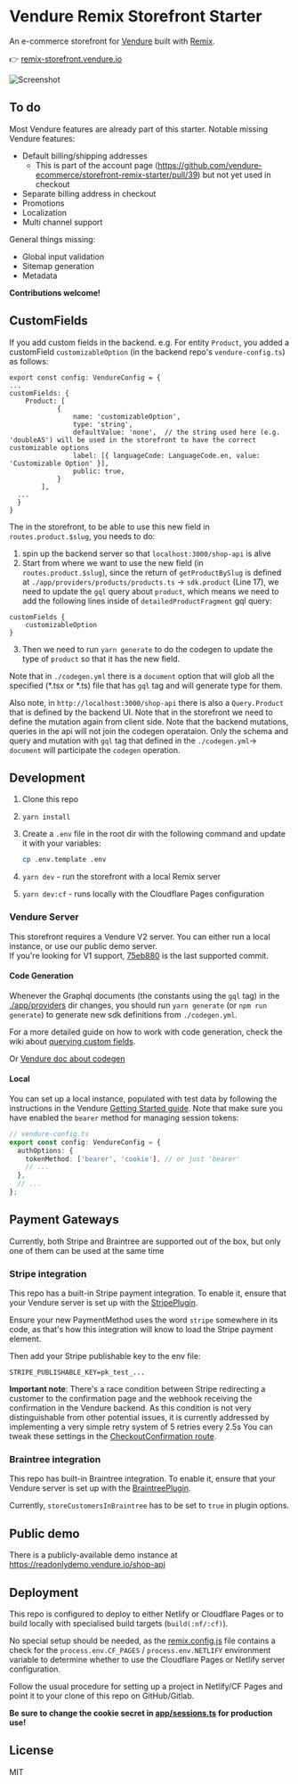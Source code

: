 # Vendure Remix Storefront Starter

An e-commerce storefront for [Vendure](https://www.vendure.io) built with [Remix](https://remix.run).

👉 [remix-storefront.vendure.io](https://remix-storefront.vendure.io/)

![Screenshot](https://www.vendure.io/blog/2022/05/lightning-fast-headless-commerce-with-vendure-and-remix/lighthouse-score.webp)

## To do

Most Vendure features are already part of this starter. Notable missing Vendure features:
- Default billing/shipping addresses
   - This is part of the account page (https://github.com/vendure-ecommerce/storefront-remix-starter/pull/39) but not yet used in checkout
- Separate billing address in checkout
- Promotions
- Localization
- Multi channel support

General things missing:
- Global input validation
- Sitemap generation
- Metadata

**Contributions welcome!**

## CustomFields

If you add custom fields in the backend. e.g. For entity `Product`, you added a customField `customizableOption` (in the backend repo's `vendure-config.ts`) as follows:
```
export const config: VendureConfig = {
...
customFields: { 
    Product: [
            {
                name: 'customizableOption',
                type: 'string',
                defaultValue: 'none',  // the string used here (e.g. 'doubleAS') will be used in the storefront to have the correct customizable options
                label: [{ languageCode: LanguageCode.en, value: 'Customizable Option' }],
                public: true,
            }
        ],
  ...
  }
}
```

The in the storefront, to be able to use this new field in `routes.product.$slug`, you needs to do:
1. spin up the backend server so that `localhost:3000/shop-api` is alive
2. Start from where we want to use the new field (in `routes.product.$slug`), since the return of `getProductBySlug` is defined at `./app/providers/products/products.ts` -> `sdk.product` (Line 17), we need to update the `gql` query about `product`, which means we need to add the following lines inside of `detailedProductFragment` gql query:
  ```
  customFields {
      customizableOption
  }
  ```
3. Then we need to run `yarn generate` to do the codegen to update the type of `product` so that it has the new field.

Note that in `./codegen.yml` there is a `document` option that will glob all the specified (*.tsx or *.ts) file that has `gql` tag and will generate type for them.

Also note, in `http://localhost:3000/shop-api` there is also a `Query.Product` that is defined by the backend UI.
Note that in the storefront we need to define the mutation again from client side. 
Note that the backend mutations, queries in the api will not join the codegen operataion. Only the schema and query and mutation with `gql` tag that defined in the `./codegen.yml`-> `document` will participate the `codegen` operation.

## Development

1. Clone this repo
2. `yarn install`
3. Create a `.env` file in the root dir with the following command and update it with your variables:
   
   ```bash
   cp .env.template .env
   ```
   
5. `yarn dev` - run the storefront with a local Remix server
6. `yarn dev:cf` - runs locally with the Cloudflare Pages configuration

### Vendure Server

This storefront requires a Vendure V2 server. You can either run a local instance, or use our public demo server.  
If you're looking for V1 support, [75eb880](https://github.com/vendure-ecommerce/storefront-remix-starter/tree/75eb880052d7f76b2026fc917cf545996012e3ac) is the last supported commit.

#### Code Generation

Whenever the Graphql documents (the constants using the `gql` tag) in the [./app/providers](./app/providers) dir changes,
you should run `yarn generate` (or `npm run generate`) to generate new sdk definitions from `./codegen.yml`.

For a more detailed guide on how to work with code generation, check the wiki about [querying custom fields](https://github.com/vendure-ecommerce/storefront-remix-starter/wiki/Querying-custom-fields).

Or [Vendure doc about codegen](https://docs.vendure.io/guides/storefront/codegen/)

#### Local

You can set up a local instance, populated with test data by following the instructions in the Vendure [Getting Started guide](https://docs.vendure.io/getting-started/). Note that make sure you have enabled the `bearer` method for managing session tokens:

```ts
// vendure-config.ts
export const config: VendureConfig = {
  authOptions: {
    tokenMethod: ['bearer', 'cookie'], // or just 'bearer'
    // ...
  },
  // ...
};
```

## Payment Gateways

Currently, both Stripe and Braintree are supported out of the box, but only one of them can be used at the same time

### Stripe integration

This repo has a built-in Stripe payment integration. To enable it, ensure that your Vendure server is set up with
the [StripePlugin](https://docs.vendure.io/reference/core-plugins/payments-plugin/stripe-plugin/).

Ensure your new PaymentMethod uses the word `stripe` somewhere in its code, as that's how this integration will know
to load the Stripe payment element.

Then add your Stripe publishable key to the env file:

```
STRIPE_PUBLISHABLE_KEY=pk_test_...
```

**Important note**: There's a race condition between Stripe redirecting a customer to the confirmation page and the webhook receiving the confirmation in the Vendure backend. As this condition is not very distinguishable from other potential issues, it is currently addressed by implementing a very simple retry system of 5 retries every 2.5s You can tweak these settings in the [CheckoutConfirmation route](./app/routes/checkout/confirmation.%24orderCode.tsx).

### Braintree integration

This repo has built-in Braintree integration. To enable it, ensure that your Vendure server is set up with
the [BraintreePlugin](https://docs.vendure.io/reference/core-plugins/payments-plugin/braintree-plugin/).

Currently, `storeCustomersInBraintree` has to be set to `true` in plugin options.

## Public demo

There is a publicly-available demo instance at https://readonlydemo.vendure.io/shop-api

## Deployment

This repo is configured to deploy to either Netlify or Cloudflare Pages or to build locally with specialised build targets (`build(:nf/:cf)`).

No special setup should be needed, as the [remix.config.js](./remix.config.js) file contains a check for the `process.env.CF_PAGES` / `process.env.NETLIFY` environment variable to determine whether to use the Cloudflare Pages or Netlify server configuration.

Follow the usual procedure for setting up a project in Netlify/CF Pages and point it to your clone of this repo on GitHub/Gitlab.

**Be sure to change the cookie secret in [app/sessions.ts](./app/sessions.ts) for production use!**

## License

MIT
